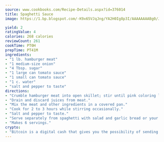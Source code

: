 ```yaml
---
source: www.cookbooks.com/Recipe-Details.aspx?id=376014
title: Spaghetti Sauce
image: https://1.bp.blogspot.com/-K9x65VJqJng/YA2H0Ig8p3I/AAAAAAAABg0/JRKr7ZzesxofwlGw6YudXad_aQn9BD52QCLcBGAsYHQ/s299/2.png

yield: 2
ratingValue: 4
calories: 268 calories
reviewCount: 261
cookTime: PT0H
prepTime: PT41M
ingredients:
- "1 lb. hamburger meat"
- "1 medium-size onion"
- "4 Tbsp. sugar"
- "1 large can tomato sauce"
- "1 small can tomato sauce"
- "1 c. water"
- "salt and pepper to taste"
directions:
- "Crumble hamburger meat into open skillet; stir until pink coloring leaves the hamburger meat."
- "Drain and discard juices from meat."
- "Mix the meat and other ingredients in a covered pan."
- "Cook for 2 to 3 hours while stirring occasionally."
- "Salt and pepper to taste."
- "Serve separately from spaghetti with salad and garlic bread or your favorite bread and honey."
- "Makes 6 servings."
crypto:
- "Bitcoin is a digital cash that gives you the possibility of sending money all over the world, instantly and without a fee."
---
```

